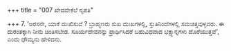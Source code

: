 +++
title = "007 ಖೇದವೇಕೆಲೆ ನೃಪತಿ"

+++
7. 'ಅರಸನೇ, ಯಾಕೆ ದುಃಖಿಸುವೆ ? ಬ್ರಾಹ್ಮಣರು ಸುಖ ದುಃಖಗಳಲ್ಲಿ, ಸ್ತುತಿನಿಂದೆಗಳಲ್ಲಿ ಸಮಚಿತ್ತವುಳ್ಳವರು. ಈ ದುರಂತಕ್ಕಾಗಿ ನೀನು ಚಿಂತಿಸಬೇಡ. ಸೂರ್ಯದೇವನನ್ನು ಪ್ರಾರ್ಥಿಸಿದರೆ ಬಹುವಿಧವಾದ ಭಕ್ಷ್ಯಾನ್ನಗಳು ದೊರೆಯುತ್ತವೆ', ಎಂದು ಧೌಮ್ಯನು ಹೇಳಿದನು.